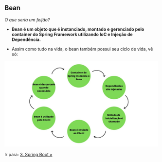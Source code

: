 ## Bean
*O que seria um feijão?*
- **Bean é um objeto que é instanciado, montado e gerenciado pelo container do Spring Framework utilizando IoC e Injeção de Dependência.**

- Assim como tudo na vida, o bean também possui seu ciclo de vida, vê só:

![Ciclo de Vida de um Bean](/images/ciclodevidabean.jpg)

Ir para: [3. Spring Boot »](/content/EcossistemaSpring/3-SpringBoot/SpringBoot.md)
